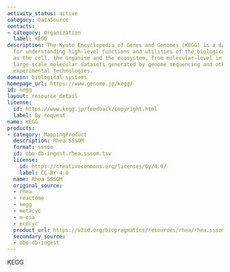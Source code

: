 ```yaml
---
activity_status: active
category: DataSource
contacts:
- category: Organization
  label: KEGG
description: The Kyoto Encyclopedia of Genes and Genomes (KEGG) is a database resource
  for understanding high-level functions and utilities of the biological system, such
  as the cell, the organism and the ecosystem, from molecular-level information, especially
  large-scale molecular datasets generated by genome sequencing and other high-throughput
  experimental technologies.
domain: biological systems
homepage_url: https://www.genome.jp/kegg/
id: kegg
layout: resource_detail
license:
  id: https://www.kegg.jp/feedback/copyright.html
  label: By request
name: KEGG
products:
- category: MappingProduct
  description: Rhea SSSOM
  format: sssom
  id: obo-db-ingest.rhea.sssom.tsv
  license:
    id: https://creativecommons.org/licenses/by/4.0/
    label: CC-BY-4.0
  name: Rhea SSSOM
  original_source:
  - rhea
  - reactome
  - kegg
  - metacyc
  - m-csa
  - ecocyc
  product_url: https://w3id.org/biopragmatics/resources/rhea/rhea.sssom.tsv
  secondary_source:
  - obo-db-ingest
---
```

KEGG